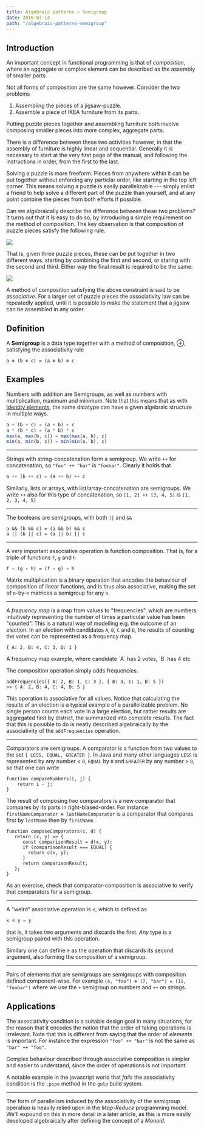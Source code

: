 ```yaml
---
title: Algebraic patterns — Semigroup
date: 2016-07-14
path: "/algebraic-patterns-semigroup"
---
```


Introduction
------------

An important concept in functional programming is that of
*composition*, where an aggregate or complex element can be described
as the assembly of smaller parts.

Not all forms of composition are the same however. Consider the two
problems

1) Assembling the pieces of a jigsaw-puzzle.
2) Assemble a piece of IKEA furniture from its parts.

Putting puzzle pieces together and assembling furniture both involve
composing smaller pieces into more complex, aggregate parts.

There is a difference between these two activities however, in that
the assembly of furniture is highly linear and sequential. Generally
it is necessary to start at the very first page of the manual, and
following the instructions in order, from the first to the last.

Solving a puzzle is more freeform. Pieces from anywhere within it can
be put together without enforcing any particlar order, like starting
in the top left corner. This means solving a puzzle is easily
parallelizable --- simply enlist a friend to help solve a different part
of the puzzle than yourself, and at any point combine the pieces from
both efforts if possible.

Can we algebraically describe the difference between these two
problems? It turns out that it is easy to do so, by introducing a
simple requirement on the method of composition. The key observation
is that composition of puzzle pieces satisfy the following rule.

<div class="figure">
  <img src="/images/puzzle-pieces.png" />
</div>

That is, given three puzzle pieces, these can be put together in two
different ways, starting by combining the first and second, or staring
with the second and third. Either way the final result is required
to be the same.

<div class="figure">
  <img src="/images/pieces-composed.png" />
</div>

A method of composition satisfying the above constraint is said to be
*associative*. For a larger set of puzzle pieces the associativity law
can be repeatedly applied, until it is possible to make the statement
that a jigsaw can be assembled in any order.

Definition
----------

A **Semigroup** is a data type together with a method of composition, ⊕,
satisfying the associativity rule

```
a ⊕ (b ⊕ c) = (a ⊕ b) ⊕ c
```

Examples
--------

Numbers with addition are Semigroups, as well as numbers with
multiplication, maximum and minimum. Note that this means that as with
[Identity elements](./2016-06-29-functional-patterns-identity-element.html),
the same datatype can have a given algebraic structure in multiple
ways.

```javascript
a + (b + c) = (a + b) + c
a * (b * c) = (a * b) * c
max(a, max(b, c)) = max(max(a, b), c)
min(a, min(b, c)) = min(min(a, b), c)
```

<hr>

Strings with string-concatenation form a semigroup. We write `++` for
concatenation, so `"foo" ++ "bar"` is `"foobar"`. Clearly it holds that

```javascript
a ++ (b ++ c) = (a ++ b) ++ c
```

Similarly, lists or arrays, with list/array-concatenation are
semigroups. We write `++` also for this type of concatenation, so
`[1, 2] ++ [3, 4, 5]` is `[1, 2, 3, 4, 5]`

<hr>

The booleans are semigroups, with both `||` and `&&`

```
a && (b && c) = (a && b) && c
a || (b || c) = (a || b) || c
```

<hr>

A very important associative operation is function composition. That
is, for a triple of functions `f`, `g` and `h`

```
f ∘ (g ∘ h) = (f ∘ g) ∘ h
```

Matrix multiplication is a binary operation that encodes the behaviour
of composition of linear functions, and is thus also associative,
making the set of `n`-by-`n` matrices a semigroup for any `n`.


<hr>

A *frequency map* is a map from values to "frequencies", which are
numbers intuitively representing the number of times a particular
value has been "counted". This is a natural way of modelling e.g. the
outcome of an election. In an election with candidates `A`, `B`, `C`
and `D`, the results of counting the votes can be represented as a
frequency map.

```
{ A: 2, B: 4, C: 3, D: 1 }
```
<figcaption>
A frequency map example, where candidate `A` has 2 votes, `B` has 4 etc
</figcaption>

The composition operation simply adds frequencies.

```
addFrequencies({ A: 2, B: 1, C: 3 }, { B: 3, C: 1, D: 5 })
>> { A: 2, B: 4, C: 4, D: 5 }
```

This operation is associative for all values. Notice that calculating
the results of an election is a typical example of a parallelizable
problem. No single person counts each vote in a large election, but
rather results are aggregated first by district, the summarized into
complete results. The fact that this is possible to do is neatly
described algebraically by the associativity of the `addFrequencies`
operation.

<hr>

Comparators are semigroups. A comparator is a function from two
values to the set `{ LESS, EQUAL, GREATER }`. In Java and many other
languages `LESS` is represented by any number < `0`, `EQUAL` by `0` and
`GREATER` by any number > `0`, so that one can write

```
function compareNumbers(i, j) {
    return i - j;
}
```

The result of composing two comparators is a new comparator that
compares by its parts in right-biased-order. For instance
`firstNameComparator ⊕ lastNameComparator` is a comparator that
compares first by `lastName` then by `firstName`.

```
function composeComparators(c, d) {
   return (x, y) => {
      const comparisonResult = d(x, y);
      if (comparisonResult === EQUAL) {
        return c(x, y);
      }
      return comparisonResult;
   };
}
```

As an exercise, check that comparator-composition is associative to
verify that comparators for a semigroup.

<hr>

A "weird" associative operation is `⨮`, which is defined as

```javascript
x ⨮ y = y
```

that is, it takes two arguments and discards the first. *Any* type is
a semigroup paired with this operation.

Similary one can define `⨭` as the operation that discards its second
argument, also forming the composition of a semigroup.

<hr>

Pairs of elements that are semigroups are semigroups with composition
defined component-wise. For example `(4, "foo") ⊕ (7, "bar") = (11,
"foobar")` where we use the `+` semigroup on numbers and `++` on
strings.

Applications
------------

The associativity condition is a suitable design goal in many
situations, for the reason that it encodes the notion that the order
of taking operations is irrelevant. Note that this is different from
saying that the order of *elements* is important. For instance the
expression `"foo" ++ "bar"` is not the same as `"bar" ++ "foo"`.

Complex behaviour described through associative composition is simpler
and easier to understand, since the order of operations is not
important.

A notable example in the javascript world that *fails* the
associativity condition is the `.pipe` method in the `gulp` build
system.

<hr>

The form of parallelism induced by the associativity of the semigroup
operation is heavily relied upon in the *Map-Reduce* programming
model. We'll expound on this in more detail in a later article, as
this is more easily developed algebraically after defining the concept
of a *Monoid*.
